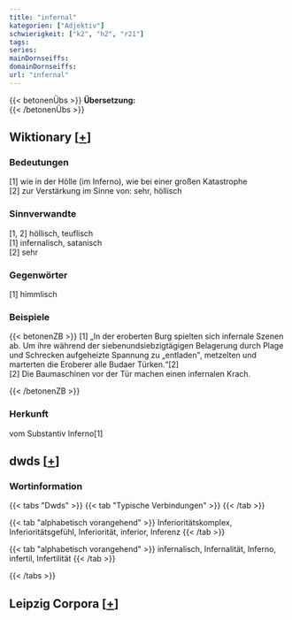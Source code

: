 ```yaml
---
title: "infernal"
kategorien: ["Adjektiv"]
schwierigkeit: ["k2", "h2", "r21"]
tags:
series:
mainDornseiffs:
domainDornseiffs:
url: "infernal"
---
```


{{< betonenÜbs >}}
**Übersetzung:**  
{{< /betonenÜbs >}}

## Wiktionary [[+](https://de.wiktionary.org/wiki/infernal)]

### Bedeutungen
[1] wie in der Hölle (im Inferno), wie bei einer großen Katastrophe  
[2] zur Verstärkung im Sinne von: sehr, höllisch  

### Sinnverwandte
[1, 2] höllisch, teuflisch  
[1] infernalisch, satanisch  
[2] sehr  

### Gegenwörter
[1] himmlisch  

### Beispiele
{{< betonenZB >}}
[1] „In der eroberten Burg spielten sich infernale Szenen ab. Um ihre während der siebenundsiebzigtägigen Belagerung durch Plage und Schrecken aufgeheizte Spannung zu „entladen", metzelten und marterten die Eroberer alle Budaer Türken.“[2]  
[2] Die Baumaschinen vor der Tür machen einen infernalen Krach.  

{{< /betonenZB >}}
### Herkunft
vom Substantiv Inferno[1]  



## dwds [[+](https://www.dwds.de/wb/infernal)]

### Wortinformation
{{< tabs "Dwds" >}}
{{< tab "Typische Verbindungen" >}}
{{< /tab >}}

{{< tab "alphabetisch vorangehend" >}}
Inferioritätskomplex, Inferioritätsgefühl, Inferiorität, inferior, Inferenz
{{< /tab >}}

{{< tab "alphabetisch vorangehend" >}}
infernalisch, Infernalität, Inferno, infertil, Infertilität
{{< /tab >}}

{{< /tabs >}}

## Leipzig Corpora [[+](https://corpora.uni-leipzig.de/en/res?word=infernal&corpusId=deu_newscrawl-public_2018)]

